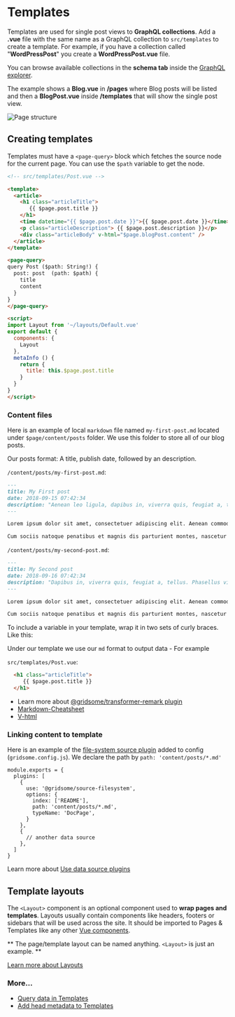 # Templates

Templates are used for single post views to **GraphQL collections**. Add a **.vue** file with the same name as a GraphQL collection to `src/templates` to create a template. For example, if you have a collection called "**WordPressPost**" you create a **WordPressPost.vue** file.

You can browse available collections in the **schema tab** inside the [GraphQL explorer](/docs/querying-data).

The example shows a **Blog.vue** in **/pages** where Blog posts will be listed and then a **BlogPost.vue** inside **/templates** that will show the single post view.

![Page structure](./images/dynamic-pages.png)


## Creating templates

Templates must have a `<page-query>` block which fetches the source node
for the current page. You can use the `$path` variable to get the node.


```html
<!-- src/templates/Post.vue -->

<template>
  <article>
    <h1 class="articleTitle">
       {{ $page.post.title }}
    </h1>
    <time datetime="{{ $page.post.date }}">{{ $page.post.date }}</time>
    <p class="articleDescription"> {{ $page.post.description }}</p>
    <div class="articleBody" v-html="$page.blogPost.content" />
  </article>
</template>

<page-query>
query Post ($path: String!) {
  post: post  (path: $path) {
    title
    content
  }
}
</page-query>

<script>
import Layout from '~/layouts/Default.vue'
export default {
  components: {
    Layout
  },
  metaInfo () {
    return {
      title: this.$page.post.title
    }
  }
}
</script>
```

### Content files

Here is an example of local `markdown` file named `my-first-post.md` located under `$page/content/posts` folder. 
We use this folder to store all of our blog posts.

Our posts format: A title, publish date, followed by an description.

`/content/posts/my-first-post.md`:

```md
---
title: My First post
date: 2018-09-15 07:42:34
description: "Aenean leo ligula, dapibus in, viverra quis, feugiat a, tellus. Phasellus viverra nulla ut metus varius laoreet."
---

Lorem ipsum dolor sit amet, consectetuer adipiscing elit. Aenean commodo ligula eget dolor. Aenean massa.

Cum sociis natoque penatibus et magnis dis parturient montes, nascetur ridiculus mus. Donec quam felis, ultricies nec, pellentesque eu, pretium quis, sem.

```

`/content/posts/my-second-post.md`:

```md
---
title: My Second post
date: 2018-09-16 07:42:34
description: "Dapibus in, viverra quis, feugiat a, tellus. Phasellus viverra nulla ut metus varius laoreet."
---

Lorem ipsum dolor sit amet, consectetuer adipiscing elit. Aenean commodo ligula eget dolor. Aenean massa.

Cum sociis natoque penatibus et magnis dis parturient montes, nascetur ridiculus mus. Donec quam felis, ultricies nec, pellentesque eu, pretium quis, sem.

```

To include a variable in your template, wrap it in two sets of curly braces. Like this:

Under our template we use our `md` format to output data - For example

`src/templates/Post.vue`:
```html
  <h1 class="articleTitle">
     {{ $page.post.title }}
  </h1>
 ```
 

- Learn more about [@gridsome/transformer-remark plugin](/plugins/@gridsome/transformer-remark)
- [Markdown-Cheatsheet](https://github.com/adam-p/markdown-here/wiki/Markdown-Cheatsheet)
- [V-html](https://vuejs.org/v2/guide/syntax.html#Raw-HTML)

### Linking content to template

Here is an example of the [file-system source plugin](/plugins/@gridsome/source-filesystem) added to config (`gridsome.config.js`).
We declare the path by `path: 'content/posts/*.md'`

```
module.exports = {
  plugins: [
    {
      use: '@gridsome/source-filesystem',
      options: {
        index: ['README'],
        path: 'content/posts/*.md',
        typeName: 'DocPage',
      }
    },
    {
      // another data source
    },
  ]
}
```
Learn more about [Use data source plugins](/docs/fetching-data#use-data-source-plugins)


## Template layouts

The `<Layout>` component is an optional component used to **wrap pages and templates**. Layouts usually contain components like headers, footers or sidebars that will be used across the site. It should be imported to Pages & Templates like any other [Vue components](/docs/components).

** The page/template layout can be named anything. `<Layout>` is just an example. **

[Learn more about Layouts](/docs/layouts)


### More...

- [Query data in Templates](/docs/querying-data#query-data-in-templates)
- [Add head metadata to Templates](/docs/head#add-head-meta-data-to-pages--templates)
